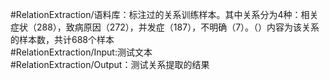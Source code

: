 #RelationExtraction/语料库：标注过的关系训练样本。其中关系分为4种：相关症状（288），致病原因（272），并发症（187），不明确（7）。（）内容为该关系的样本数，共计688个样本<br>
#RelationExtraction/Input:测试文本<br>
#RelationExtraction/Output：测试关系提取的结果<br>
